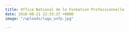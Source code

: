 ```yaml
---
title: Office National de la Formation Professionnelle
date: 2018-08-21 22:33:37 +0000
image: "/uploads/logo_onfp.jpg"

---
```

